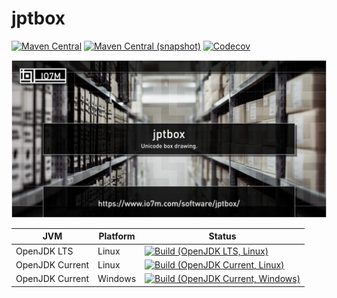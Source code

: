 jptbox
===

[![Maven Central](https://img.shields.io/maven-central/v/com.io7m.jptbox/com.io7m.jptbox.svg?style=flat-square)](http://search.maven.org/#search%7Cga%7C1%7Cg%3A%22com.io7m.jptbox%22)
[![Maven Central (snapshot)](https://img.shields.io/nexus/s/https/oss.sonatype.org/com.io7m.jptbox/com.io7m.jptbox.svg?style=flat-square)](https://oss.sonatype.org/content/repositories/snapshots/com/io7m/jptbox/)
[![Codecov](https://img.shields.io/codecov/c/github/io7m/jptbox.svg?style=flat-square)](https://codecov.io/gh/io7m/jptbox)

![jptbox](./src/site/resources/jptbox.jpg?raw=true)

| JVM             | Platform | Status |
|-----------------|----------|--------|
| OpenJDK LTS     | Linux    | [![Build (OpenJDK LTS, Linux)](https://img.shields.io/github/workflow/status/io7m/jptbox/main-openjdk_lts-linux)](https://github.com/io7m/jptbox/actions?query=workflow%3Amain-openjdk_lts-linux) |
| OpenJDK Current | Linux    | [![Build (OpenJDK Current, Linux)](https://img.shields.io/github/workflow/status/io7m/jptbox/main-openjdk_current-linux)](https://github.com/io7m/jptbox/actions?query=workflow%3Amain-openjdk_current-linux)
| OpenJDK Current | Windows  | [![Build (OpenJDK Current, Windows)](https://img.shields.io/github/workflow/status/io7m/jptbox/main-openjdk_current-windows)](https://github.com/io7m/jptbox/actions?query=workflow%3Amain-openjdk_current-windows)

